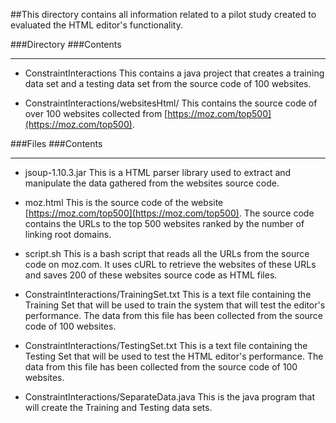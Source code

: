 ##This directory contains all information related to a pilot study created to evaluated the HTML editor's functionality.


###Directory      					 		###Contents
--------------------------------			-----------------------------------------------------------------
* ConstraintInteractions					This contains a java project that creates a training data set and 
											a testing data set from the source code of 100 websites.

* ConstraintInteractions/websitesHtml/      This contains the source code of over 100 websites collected from
											[https://moz.com/top500](https://moz.com/top500).


###Files      					 	   	 	###Contents
--------------------------------			------------------------------------------------------------------
* jsoup-1.10.3.jar   						This is a HTML parser library used to extract and manipulate the 
											data gathered from the websites source code.

* moz.html 									This is the source code of the website [https://moz.com/top500](https://moz.com/top500).
											The source code contains the URLs to the top 500 websites ranked
											by the number of linking root domains.

* script.sh 								This is a bash script that reads all the URLs from the source code
											on moz.com. It uses cURL to retrieve the websites of these URLs and 
											saves 200 of these websites source code as HTML files.

* ConstraintInteractions/TrainingSet.txt	This is a text file containing the Training Set that will be used to
											train the system that will test the editor's performance. 
											The data from this file has been collected from the source code of 
											100 websites.											

* ConstraintInteractions/TestingSet.txt		This is a text file containing the Testing Set that will be used to
											test the HTML editor's performance. The data from this file	has 
											been collected from the source code of 100 websites.

* ConstraintInteractions/SeparateData.java  This is the java program that will create the Training and 
											Testing data sets.


